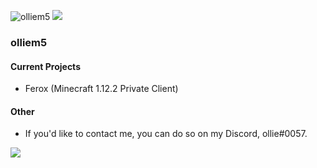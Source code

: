 <h align = "left"> <img src = "https://komarev.com/ghpvc/?username=olliem5" alt = "olliem5" /> </h>
![](https://hit.yhype.me/github/profile?user_id=64110522)

### olliem5
 #### Current Projects
  - Ferox (Minecraft 1.12.2 Private Client)
 
 #### Other
- If you'd like to contact me, you can do so on my Discord, ollie#0057.
 
<img align = "center" src = "https://github-readme-stats.vercel.app/api/?username=olliem5&theme=cobalt&count_private=true"/>
